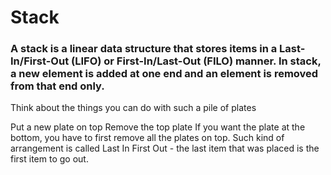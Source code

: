 # Stack

### A stack is a linear data structure that stores items in a Last-In/First-Out (LIFO) or First-In/Last-Out (FILO) manner. In stack, a new element is added at one end and an element is removed from that end only.


Think about the things you can do with such a pile of plates

Put a new plate on top
Remove the top plate
If you want the plate at the bottom, you have to first remove all the plates on top. Such kind of arrangement is called Last In First Out - the last item that was placed is the first item to go out.
